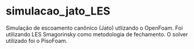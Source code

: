 # simulacao_jato_LES
Simulação de escoamento canônico (Jato) utlizando o OpenFoam. Foi utilizando LES Smagorinsky como metodologia de fechamento. O solver utilizado foi o PisoFoam.
